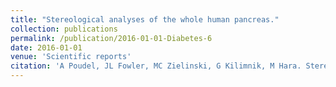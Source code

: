 ```yaml
---
title: "Stereological analyses of the whole human pancreas."
collection: publications
permalink: /publication/2016-01-01-Diabetes-6
date: 2016-01-01
venue: 'Scientific reports'
citation: 'A Poudel, JL Fowler, MC Zielinski, G Kilimnik, M Hara. Stereological analyses of the whole human pancreas. Scientific Reports. 2016;6:34049. '
---
```


